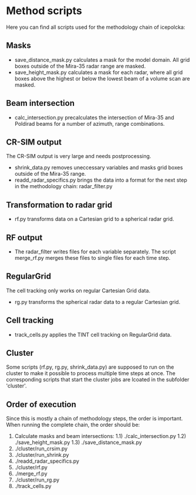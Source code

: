 # Method scripts

Here you can find all scripts used for the methodology chain of icepolcka:

## Masks
- save_distance_mask.py calculates a mask for the model domain. All grid boxes
  outside of the Mira-35 radar range are masked.
- save_height_mask.py calculates a mask for each radar, where all grid boxes
  above the highest or below the lowest beam of a volume scan are masked.

## Beam intersection
- calc_intersection.py precalculates the intersection of Mira-35 and Poldirad
  beams for a number of azimuth, range combinations.
 

## CR-SIM output
The CR-SIM output is very large and needs postprocessing.
- shrink_data.py removes uneccessary variables and masks grid boxes outside of
  the Mira-35 range.
- readd_radar_specifics.py brings the data into a format for the next step in
  the methodology chain: radar_filter.py

## Transformation to radar grid
- rf.py transforms data on a Cartesian grid to a spherical radar grid.

## RF output
- The radar_filter writes files for each variable separately. The script
  merge_rf.py merges these files to single files for each time step.

## RegularGrid
The cell tracking only works on regular Cartesian Grid data.
- rg.py transforms the spherical radar data to a regular Cartesian grid.

## Cell tracking
- track_cells.py applies the TINT cell tracking on RegularGrid data.

## Cluster
Some scripts (rf.py, rg.py, shrink_data.py) are supposed to run on the cluster
to make it possible to process multiple time steps at once. The corresponding
scripts that start the cluster jobs are lcoated in the subfolder 'cluster'.

## Order of execution
Since this is mostly a chain of methodology steps, the order is important. When
running the complete chain, the order should be:

1) Calculate masks and beam intersections:
    1.1) ./calc_intersection.py
    1.2) ./save_height_mask.py
    1.3) ./save_distance_mask.py
2) ./cluster/run_crsim.py
3) ./cluster/run_shrink.py
4) ./readd_radar_specifics.py
5) ./cluster/rf.py
6) ./merge_rf.py
7) ./cluster/run_rg.py
8) ./track_cells.py
